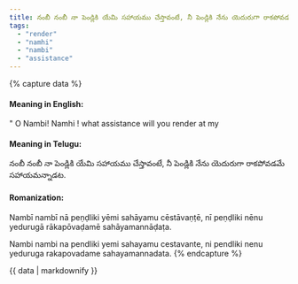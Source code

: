 ```yaml
---
title: నంబీ నంబీ నా పెండ్లికి యేమి సహాయము చేస్తావంటే, నీ పెండ్లికి నేను యెదురుగా రాకపోవడమే సహాయమన్నాడట.
tags:
  - "render"
  - "namhi"
  - "nambi"
  - "assistance"
---
```


{% capture data %}
#### Meaning in English:
" O Nambi! Namhi ! what assistance will you render at my

#### Meaning in Telugu:
నంబీ నంబీ నా పెండ్లికి యేమి సహాయము చేస్తావంటే, నీ పెండ్లికి నేను యెదురుగా రాకపోవడమే సహాయమన్నాడట.

#### Romanization:
Nambī nambī nā peṇḍliki yēmi sahāyamu cēstāvaṇṭē, nī peṇḍliki nēnu yedurugā rākapōvaḍamē sahāyamannāḍaṭa.

Nambi nambi na pendliki yemi sahayamu cestavante, ni pendliki nenu yeduruga rakapovadame sahayamannadata.
{% endcapture %}

{{ data | markdownify }}

